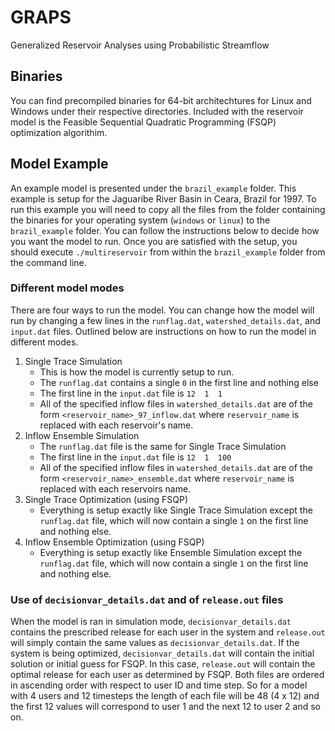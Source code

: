 # GRAPS
Generalized Reservoir Analyses using Probabilistic Streamflow

## Binaries

You can find precompiled binaries for 64-bit architechtures for Linux and Windows under their respective directories. Included with the reservoir model is the Feasible Sequential Quadratic Programming (FSQP) optimization algorithim.

## Model Example

An example model is presented under the `brazil_example` folder. This example is setup for the Jaguaribe River Basin in Ceara, Brazil for 1997. To run this example you will need to copy all the files from the folder containing the binaries for your operating system (`windows` or `linux`) to the `brazil_example` folder. You can follow the instructions below to decide how you want the model to run. Once you are satisfied with the setup, you should execute `./multireservoir` from within the `brazil_example` folder from the command line. 

### Different model modes

There are four ways to run the model. You can change how the model will run by changing a few lines in the `runflag.dat`, `watershed_details.dat`, and `input.dat` files. Outlined below are instructions on how to run the model in different modes.

1. Single Trace Simulation
    - This is how the model is currently setup to run. 
    - The `runflag.dat` contains a single `0` in the first line and nothing else
    - The first line in the `input.dat` file is `12  1  1`
    - All of the specified inflow files in `watershed_details.dat` are of the form `<reservoir_name>_97_inflow.dat` where `reservoir_name` is replaced with each reservoir's name. 
2. Inflow Ensemble Simulation
    - The `runflag.dat` file is the same for Single Trace Simulation
    - The first line in the `input.dat` file is `12  1  100`
    - All of the specified inflow files in `watershed_details.dat` are of the form `<reservoir_name>_ensemble.dat` where `reservoir_name` is replaced with each reservoirs name. 
3. Single Trace Optimization (using FSQP)
   - Everything is setup exactly like Single Trace Simulation except the `runflag.dat` file, which will now contain a single `1` on the first line and nothing else.
4. Inflow Ensemble Optimization (using FSQP)
   - Everything is setup exactly like Ensemble Simulation except the `runflag.dat` file, which will now contain a single `1` on the first line and nothing else.

### Use of `decisionvar_details.dat` and of `release.out` files

When the model is ran in simulation mode, `decisionvar_details.dat` contains the prescribed release for each user in the system and `release.out` will simply contain the same values as `decisionvar_details.dat`. If the system is being optimized, `decisionvar_details.dat` will contain the initial solution or initial guess for FSQP. In this case, `release.out` will contain the optimal release for each user as determined by FSQP. Both files are ordered in ascending order with respect to user ID and time step. So for a model with 4 users and 12 timesteps the length of each file will be 48 (4 x 12) and the first 12 values will correspond to user 1 and the next 12 to user 2 and so on. 
